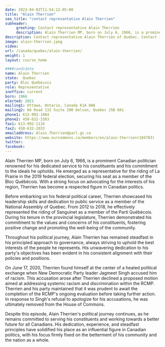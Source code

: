 ```yaml
---
date: 2023-04-02T11:54:12-05:00
title: "Alain Therrien"
seo_title: "contact representative Alain Therrien"
subheader:
     greeting: Contact representative Alain Therrien
     description: Alain Therrien MP, born on July 6, 1966, is a prominent Canadian politician renowned for his dedicated service to his constituents and his commitment to the ideals he upholds.
description: Contact representative Alain Therrien of Quebec. Contact information for Alain Therrien includes email address, phone number, and mailing address.
image: alain-therrien.jpeg
video:
url: /canada/quebec/alain-therrien/
weight: 1
layout: course_home

####candidate
name: Alain Therrien
state:	Quebec
party: Bloc Québécois
role: Representative
inoffice: current
born: 1966
elected: 2021
mailing1: Ottawa, Ontario, Canada K1A 0A6
mailing2: 66 Road 132 Suite 200 Delson, Quebec J5B 0A1
phone1: 613-992-1084
phone2: 450-632-3383
fax1: 613-992-1116
fax2: 450-632-2033
emailaddress: Alain.Therrien@parl.gc.ca
website: https://www.ourcommons.ca/members/en/alain-therrien(104783)
twitter:
facebook:
---
```


Alain Therrien MP, born on July 6, 1966, is a prominent Canadian politician renowned for his dedicated service to his constituents and his commitment to the ideals he upholds. He emerged as a representative for the riding of La Prairie in the 2019 federal election, securing his seat as a member of the Bloc Québécois. With a strong focus on advocating for the interests of his region, Therrien has become a respected figure in Canadian politics.

Before embarking on his federal political career, Therrien showcased his leadership skills and dedication to public service as a member of the National Assembly of Quebec. From 2012 to 2018, he effectively represented the riding of Sanguinet as a member of the Parti Québécois. During his tenure in the provincial legislature, Therrien demonstrated his commitment to the values and concerns of his constituents, fostering positive change and promoting the well-being of the community.

Throughout his political journey, Alain Therrien has remained steadfast in his principled approach to governance, always striving to uphold the best interests of the people he represents. His unwavering dedication to his party's objectives has been evident in his consistent alignment with their policies and positions.

On June 17, 2020, Therrien found himself at the center of a heated political exchange when New Democratic Party leader Jagmeet Singh accused him of racism. This accusation arose after Therrien declined a proposed motion aimed at addressing systemic racism and discrimination within the RCMP. Therrien and his party maintained that it was prudent to await the completion of the RCMP's ongoing evaluation before taking further action. In response to Singh's refusal to apologize for his accusations, he was ultimately removed from the House of Commons.

Despite this episode, Alain Therrien's political journey continues, as he remains committed to serving his constituents and working towards a better future for all Canadians. His dedication, experience, and steadfast principles have solidified his place as an influential figure in Canadian politics, with his focus firmly fixed on the betterment of his community and the nation as a whole.

